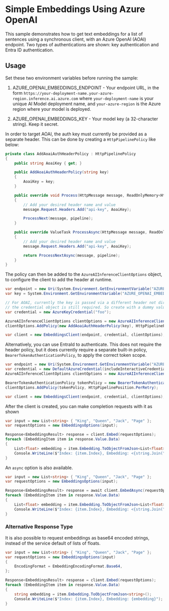 # Simple Embeddings Using Azure OpenAI

This sample demonstrates how to get text embeddings for a list of sentences using a synchronous client, with an Azure OpenAI (AOAI) endpoint. Two types of authentications are shown: key authentication and Entra ID authentication.

## Usage

Set these two environment variables before running the sample:

1. AZURE_OPENAI_EMBEDDINGS_ENDPOINT - Your endpoint URL, in the form `https://your-deployment-name.your-azure-region.inference.ai.azure.com` where `your-deployment-name` is your unique AI Model deployment name, and `your-azure-region` is the Azure region where your model is deployed.

2. AZURE_OPENAI_EMBEDDINGS_KEY - Your model key (a 32-character string). Keep it secret.

In order to target AOAI, the auth key must currently be provided as a separate header. This can be done by creating a `HttpPipelinePolicy` like below:

```C# Snippet:Azure_AI_Inference_AoaiAuthHeaderPolicy
private class AddAoaiAuthHeaderPolicy : HttpPipelinePolicy
{
    public string AoaiKey { get; }

    public AddAoaiAuthHeaderPolicy(string key)
    {
        AoaiKey = key;
    }

    public override void Process(HttpMessage message, ReadOnlyMemory<HttpPipelinePolicy> pipeline)
    {
        // Add your desired header name and value
        message.Request.Headers.Add("api-key", AoaiKey);

        ProcessNext(message, pipeline);
    }

    public override ValueTask ProcessAsync(HttpMessage message, ReadOnlyMemory<HttpPipelinePolicy> pipeline)
    {
        // Add your desired header name and value
        message.Request.Headers.Add("api-key", AoaiKey);

        return ProcessNextAsync(message, pipeline);
    }
}
```

The policy can then be added to the `AzureAIInferenceClientOptions` object, to configure the client to add the header at runtime.

```C# Snippet:Azure_AI_Inference_BasicEmbeddingAoaiScenarioClientCreate
var endpoint = new Uri(System.Environment.GetEnvironmentVariable("AZURE_OPENAI_EMBEDDINGS_ENDPOINT"));
var key = System.Environment.GetEnvironmentVariable("AZURE_OPENAI_EMBEDDINGS_KEY");

// For AOAI, currently the key is passed via a different header not directly handled by the client, however
// the credential object is still required. So create with a dummy value.
var credential = new AzureKeyCredential("foo");

AzureAIInferenceClientOptions clientOptions = new AzureAIInferenceClientOptions();
clientOptions.AddPolicy(new AddAoaiAuthHeaderPolicy(key), HttpPipelinePosition.PerCall);

var client = new EmbeddingsClient(endpoint, credential, clientOptions);
```

Alternatively, you can use EntraId to authenticate. This does not require the header policy, but it does currently require a separate built-in policy, `BearerTokenAuthenticationPolicy`, to apply the correct token scope.

```C# Snippet:Azure_AI_Inference_EmbeddingWithEntraIdClientCreate
var endpoint = new Uri(System.Environment.GetEnvironmentVariable("AZURE_OPENAI_EMBEDDINGS_ENDPOINT"));
var credential = new DefaultAzureCredential(includeInteractiveCredentials: true);
AzureAIInferenceClientOptions clientOptions = new AzureAIInferenceClientOptions();

BearerTokenAuthenticationPolicy tokenPolicy = new BearerTokenAuthenticationPolicy(credential, new string[] { "https://cognitiveservices.azure.com/.default" });
clientOptions.AddPolicy(tokenPolicy, HttpPipelinePosition.PerRetry);

var client = new EmbeddingsClient(endpoint, credential, clientOptions);
```

After the client is created, you can make completion requests with it as shown

```C# Snippet:Azure_AI_Inference_BasicEmbeddingAoai
var input = new List<string> { "King", "Queen", "Jack", "Page" };
var requestOptions = new EmbeddingsOptions(input);

Response<EmbeddingsResult> response = client.Embed(requestOptions);
foreach (EmbeddingItem item in response.Value.Data)
{
    List<float> embedding = item.Embedding.ToObjectFromJson<List<float>>();
    Console.WriteLine($"Index: {item.Index}, Embedding: <{string.Join(", ", embedding)}>");
}
```

An `async` option is also available.

```C# Snippet:Azure_AI_Inference_BasicEmbeddingAoaiAsync
var input = new List<string> { "King", "Queen", "Jack", "Page" };
var requestOptions = new EmbeddingsOptions(input);

Response<EmbeddingsResult> response = await client.EmbedAsync(requestOptions);
foreach (EmbeddingItem item in response.Value.Data)
{
    List<float> embedding = item.Embedding.ToObjectFromJson<List<float>>();
    Console.WriteLine($"Index: {item.Index}, Embedding: <{string.Join(", ", embedding)}>");
}
```

### Alternative Response Type

It is also possible to request embeddings as base64 encoded strings, instead of the service default of lists of floats.

```C# Snippet:Azure_AI_Inference_Base64Embedding
var input = new List<string> { "King", "Queen", "Jack", "Page" };
var requestOptions = new EmbeddingsOptions(input)
{
    EncodingFormat = EmbeddingEncodingFormat.Base64,
};

Response<EmbeddingsResult> response = client.Embed(requestOptions);
foreach (EmbeddingItem item in response.Value.Data)
{
    string embedding = item.Embedding.ToObjectFromJson<string>();
    Console.WriteLine($"Index: {item.Index}, Embedding: {embedding}");
}
```
